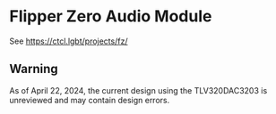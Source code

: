 # Flipper Zero Audio Module
See https://ctcl.lgbt/projects/fz/

## Warning
As of April 22, 2024, the current design using the TLV320DAC3203 is unreviewed and may contain design errors.


